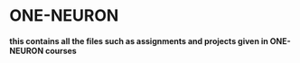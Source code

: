 # ONE-NEURON
<h4>this contains all the files such as assignments and projects given in ONE-NEURON courses</h4>

